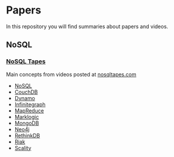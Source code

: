 # Papers

In this repository you will find summaries about papers and videos.

## NoSQL

### [NoSQL Tapes](http://nosqltapes.com/)
Main concepts from videos posted at [nosqltapes.com](http://nosqltapes.com/)

- [NoSQL](https://github.com/jmrozanec/papers/blob/master/nosql.md)
- [CouchDB](https://github.com/jmrozanec/papers/blob/master/couchdb.md)
- [Dynamo](https://github.com/jmrozanec/papers/blob/master/dynamo.md)
- [Infinitegraph](https://github.com/jmrozanec/papers/blob/master/infinitegraph.md)
- [MapReduce](https://github.com/jmrozanec/papers/blob/master/map-reduce.md)
- [Marklogic](https://github.com/jmrozanec/papers/blob/master/marklogic.md)
- [MongoDB](https://github.com/jmrozanec/papers/blob/master/mongo.md)
- [Neo4j](https://github.com/jmrozanec/papers/blob/master/neo4j.md)
- [RethinkDB](https://github.com/jmrozanec/papers/blob/master/rethinkdb.md)
- [Riak](https://github.com/jmrozanec/papers/blob/master/riak.md)
- [Scality](https://github.com/jmrozanec/papers/blob/master/scality.md)
